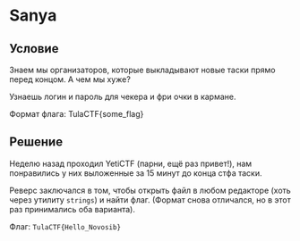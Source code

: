 # Sanya

## Условие

Знаем мы организаторов, которые выкладывают новые таски прямо перед концом. А чем мы хуже?

Узнаешь логин и пароль для чекера и фри очки в кармане.

Формат флага: TulaCTF{some_flag}

## Решение

Неделю назад проходил YetiCTF (парни, ещё раз привет!), нам понравились у них выложенные за 15 минут до конца стфа таски.

Реверс заключался в том, чтобы открыть файл в любом редакторе (хоть через утилиту `strings`) и найти флаг. (Формат снова отличался, но в этот раз принимались оба варианта).

Флаг: `TulaCTF{Hello_Novosib}`